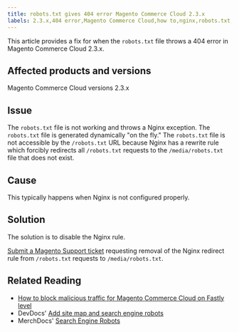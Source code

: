 ```yaml
---
title: robots.txt gives 404 error Magento Commerce Cloud 2.3.x  
labels: 2.3.x,404 error,Magento Commerce Cloud,how to,nginx,robots.txt,search engine robots
---
```


This article provides a fix for when the `` robots.txt `` file throws a 404 error in Magento Commerce Cloud 2.3.x.

## Affected products and versions

Magento Commerce Cloud versions 2.3.x

## Issue

The `` robots.txt `` file is not working and throws a Nginx exception. The `` robots.txt `` file is generated dynamically "on the fly." The `` robots.txt `` file is not accessible by the `` /robots.txt `` URL because Nginx has a rewrite rule which forcibly redirects all `` /robots.txt `` requests to the `` /media/robots.txt `` file that does not exist.

## Cause

This typically happens when Nginx is not configured properly.

## Solution

The solution is to disable the Nginx rule.

[Submit a Magento Support ticket](https://support.magento.com/hc/en-us/articles/360019088251) requesting removal of the Nginx redirect rule from `` /robots.txt `` requests to `` /media/robots.txt ``.

## Related Reading

* [How to block malicious traffic for Magento Commerce Cloud on Fastly level](https://support.magento.com/hc/en-us/articles/360039447892)
* DevDocs' [Add site map and search engine robots](https://devdocs.magento.com/cloud/trouble/robots-sitemap.html)
* MerchDocs' [Search Engine Robots](https://docs.magento.com/user-guide/marketing/search-engine-robots.html)